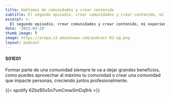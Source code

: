 ```yaml
---
title: Hablemos de comunidades y crear contenido
subtitle: El segundo episodio, crear comunidades y crear contenido, mi experiencia a lo largo de los años.
excerpt: >-
  El segundo episodio, crear comunidades y crear contenido, mi experiencia a lo largo de los años.
date: '2021-03-29'
thumb_image: 🎙️
image: https://arepa.s3.amazonaws.com/podcast-02-og.png
layout: podcast
---
```


#### S01E01
Formar parte de una comunidad siempre te va a dejar grandes beneficios, como puedes aprovechar al máximo tu comunidad o crear una comunidad que impacte personas, creciendo juntos profesionalmente.

{{< spotify 6ZbzB5v5n7vmCmw0mDq9rk >}}